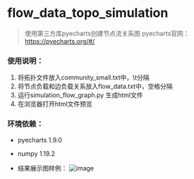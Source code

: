 # flow_data_topo_simulation
> 使用第三方库pyecharts创建节点流关系图
> pyecharts官网： https://pyecharts.org/#/

### 使用说明：

1. 将拓扑文件放入community_small.txt中，\t分隔
2. 将节点负载和边负载关系放入flow_data.txt中，空格分隔
3. 运行simulation_flow_graph.py 生成html文件
4. 在浏览器打开html文件预览

### 环境依赖：
- pyecharts 1.9.0
- numpy 1.19.2

- 结果展示图样例：
![image](https://user-images.githubusercontent.com/45965357/116494958-91591680-a8d4-11eb-8920-3c7a74a9190f.png)

